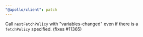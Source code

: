 ```yaml
---
"@apollo/client": patch
---
```


Call `nextFetchPolicy` with "variables-changed" even if there is a `fetchPolicy` specified. (fixes #11365)
